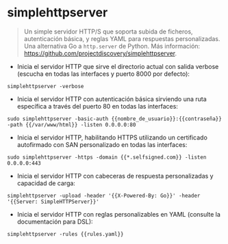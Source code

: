 # simplehttpserver

> Un simple servidor HTTP/S que soporta subida de ficheros, autenticación básica, y reglas YAML para respuestas personalizadas.
> Una alternativa Go a `http.server` de Python.
> Más información: <https://github.com/projectdiscovery/simplehttpserver>.

- Inicia el servidor HTTP que sirve el directorio actual con salida verbose (escucha en todas las interfaces y puerto 8000 por defecto):

`simplehttpserver -verbose`

- Inicia el servidor HTTP con autenticación básica sirviendo una ruta específica a través del puerto 80 en todas las interfaces:

`sudo simplehttpserver -basic-auth {{nombre_de_usuario}}:{{contraseña}} -path {{/var/www/html}} -listen 0.0.0.0:80`

- Inicia el servidor HTTP, habilitando HTTPS utilizando un certificado autofirmado con SAN personalizado en todas las interfaces:

`sudo simplehttpserver -https -domain {{*.selfsigned.com}} -listen 0.0.0.0:443`

- Inicia el servidor HTTP con cabeceras de respuesta personalizadas y capacidad de carga:

`simplehttpserver -upload -header '{{X-Powered-By: Go}}' -header '{{Server: SimpleHTTPServer}}'`

- Inicia el servidor HTTP con reglas personalizables en YAML (consulte la documentación para DSL):

`simplehttpserver -rules {{rules.yaml}}`
